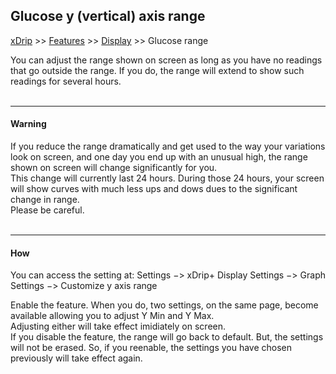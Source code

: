 ## Glucose y (vertical) axis range
[xDrip](../../README.md) >> [Features](../Features_page.md) >> [Display](./Display.md) >> Glucose range  
  
You can adjust the range shown on screen as long as you have no readings that go outside the range.  If you do, the range will extend to show such readings for several hours.  
<br/>  
  
---  
  
#### **Warning**  
If you reduce the range dramatically and get used to the way your variations look on screen, and one day you end up with an unusual high, the range shown on screen will change significantly for you.  
This change will currently last 24 hours.  During those 24 hours, your screen will show curves with much less ups and dows dues to the significant change in range.  
Please be careful.  
<br/>  
  
---  
  
#### **How**  
You can access the setting at:
Settings &#8722;> xDrip+ Display Settings &#8722;> Graph Settings &#8722;> Customize y axis range  
  
Enable the feature.  When you do, two settings, on the same page, become available allowing you to adjust Y Min and Y Max.  
Adjusting either will take effect imidiately on screen.  
If you disable the feature, the range will go back to default.  But, the settings will not be erased.  So, if you reenable, the settings you have chosen previously will take effect again.  
  
  
